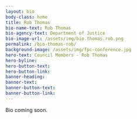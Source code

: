 ```yaml
---
layout: bio
body-class: home
title: Rob Thomas
bio-name-text: Rob Thomas
bio-agency-text: Department of Justice
bio-image-url: /assets/img/bio.thomas.rob.png
permalink: /bio-thomas-rob/
background-image: /assets/img/fpc-conference.jpg
hero-text: Council Members - Rob Thomas
hero-byline:
hero-button-text: 
hero-button-link: 
banner-heading: 
banner-text: 
banner-button-text: 
banner-button-link: 
---
```

Bio coming soon.
